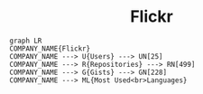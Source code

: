 <h1 align="center">Flickr</h1>

```mermaid
graph LR
COMPANY_NAME{Flickr}
COMPANY_NAME ---> U{Users} ---> UN[25]
COMPANY_NAME ---> R{Repositories} ---> RN[499]
COMPANY_NAME ---> G{Gists} ---> GN[228]
COMPANY_NAME ---> ML{Most Used<br>Languages}
```
